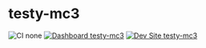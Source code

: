 # testy-mc3

![CI none](https://img.shields.io/badge/ci-none-orange.svg)
[![Dashboard testy-mc3](https://img.shields.io/badge/dashboard-testy_mc3-yellow.svg)](https://dashboard.pantheon.io/sites/120be7f0-bb66-443a-861c-09c21b3d2ad1#dev/code)
[![Dev Site testy-mc3](https://img.shields.io/badge/site-testy_mc3-blue.svg)](http://dev-testy-mc3.pantheonsite.io/)